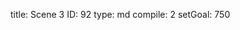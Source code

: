 title:          Scene 3
ID:             92
type:           md
compile:        2
setGoal:        750


